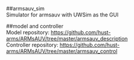 ##armsauv_sim  
Simulator for armsauv with UWSim as the GUI  

##model and controller  
Model repository: https://github.com/hust-arms/ARMsAUV/tree/master/armsauv_description    
Controller repository: https://github.com/hust-arms/ARMsAUV/tree/master/armsauv_control    

